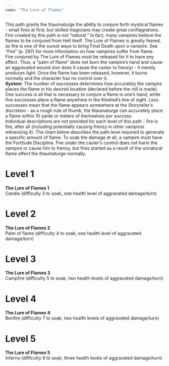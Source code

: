 ```yaml
---
name: "The Lure of Flames"
---
```


This path grants the thaumaturge the ability to conjure forth mystical flames - small fires at first, but skilled magicians may create great conflagrations. Fire created by this path is not “natural.” In fact, many vampires believe the flames to be conjured from Hell itself. The Lure of Flames is greatly feared, as fire is one of the surest ways to bring Final Death upon a vampire. See “Fire” (p. 297) for more information on how vampires suffer from flame.<br>Fire conjured by The Lure of Flames must be released for it to have any effect. Thus, a “palm of flame” does not burn the vampire’s hand and cause an aggravated wound (nor does it cause the caster to frenzy) - it merely produces light. Once the flame has been released, however, it burns normally and the character has no control over it.<br><b>System</b>: The number of successes determines how accurately the vampire places the flame in his desired location (declared before the roll is made). One success is all that is necessary to conjure a flame in one’s hand, while five successes place a flame anywhere in the Kindred’s line of sight. Less successes mean that the flame appears somewhere at the Storyteller’s discretion - as a rough rule of thumb, the thaumaturge can accurately place a flame within 10 yards or meters of themselves per success.<br>Individual descriptions are not provided for each level of this path - fire is fire, after all (including potentially causing frenzy in other vampires witnessing it). The chart below describes the path level required to generate a specific amount of flame. To soak the damage at all, a vampire must have the Fortitude Discipline. Fire under the caster’s control does not harm the vampire or cause him to frenzy, but fires started as a result of the unnatural flame affect the thaumaturge normally.

#  Level 1
<b>The Lure of Flames 1</b><br>Candle (difficulty 3 to soak, one health level of aggravated damage/turn)

# Level 2
<b>The Lure of Flames 2</b><br>Palm of flame (difficulty 4 to soak, one health level of aggravated damage/turn)

# Level 3
<b>The Lure of Flames 3</b><br>Campfire (difficulty 5 to soak, two health levels of aggravated damage/turn)

# Level 4
<b>The Lure of Flames 4</b><br>Bonfire (difficulty 7 to soak, two health levels of aggravated damage/turn)

# Level 5
<b>The Lure of Flames 5</b><br>Inferno (difficulty 9 to soak, three health levels of aggravated damage/turn)
